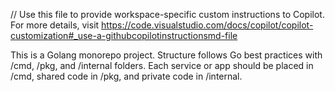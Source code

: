 // Use this file to provide workspace-specific custom instructions to Copilot. For more details, visit https://code.visualstudio.com/docs/copilot/copilot-customization#_use-a-githubcopilotinstructionsmd-file

This is a Golang monorepo project. Structure follows Go best practices with /cmd, /pkg, and /internal folders. Each service or app should be placed in /cmd, shared code in /pkg, and private code in /internal.
